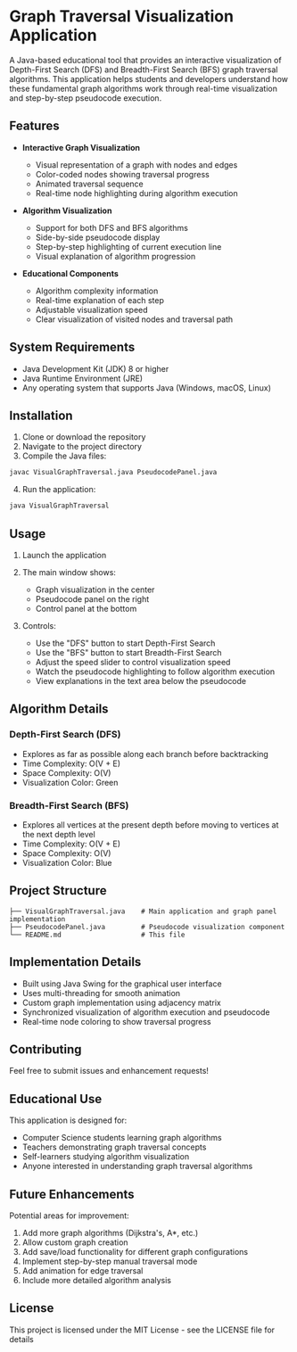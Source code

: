 # Graph Traversal Visualization Application

A Java-based educational tool that provides an interactive visualization of Depth-First Search (DFS) and Breadth-First Search (BFS) graph traversal algorithms. This application helps students and developers understand how these fundamental graph algorithms work through real-time visualization and step-by-step pseudocode execution.

## Features

- **Interactive Graph Visualization**
  - Visual representation of a graph with nodes and edges
  - Color-coded nodes showing traversal progress
  - Animated traversal sequence
  - Real-time node highlighting during algorithm execution

- **Algorithm Visualization**
  - Support for both DFS and BFS algorithms
  - Side-by-side pseudocode display
  - Step-by-step highlighting of current execution line
  - Visual explanation of algorithm progression

- **Educational Components**
  - Algorithm complexity information
  - Real-time explanation of each step
  - Adjustable visualization speed
  - Clear visualization of visited nodes and traversal path

## System Requirements

- Java Development Kit (JDK) 8 or higher
- Java Runtime Environment (JRE)
- Any operating system that supports Java (Windows, macOS, Linux)

## Installation

1. Clone or download the repository
2. Navigate to the project directory
3. Compile the Java files:
```bash
javac VisualGraphTraversal.java PseudocodePanel.java
```
4. Run the application:
```bash
java VisualGraphTraversal
```

## Usage

1. Launch the application
2. The main window shows:
   - Graph visualization in the center
   - Pseudocode panel on the right
   - Control panel at the bottom

3. Controls:
   - Use the "DFS" button to start Depth-First Search
   - Use the "BFS" button to start Breadth-First Search
   - Adjust the speed slider to control visualization speed
   - Watch the pseudocode highlighting to follow algorithm execution
   - View explanations in the text area below the pseudocode

## Algorithm Details

### Depth-First Search (DFS)
- Explores as far as possible along each branch before backtracking
- Time Complexity: O(V + E)
- Space Complexity: O(V)
- Visualization Color: Green

### Breadth-First Search (BFS)
- Explores all vertices at the present depth before moving to vertices at the next depth level
- Time Complexity: O(V + E)
- Space Complexity: O(V)
- Visualization Color: Blue

## Project Structure

```
├── VisualGraphTraversal.java    # Main application and graph panel implementation
├── PseudocodePanel.java         # Pseudocode visualization component
└── README.md                    # This file
```

## Implementation Details

- Built using Java Swing for the graphical user interface
- Uses multi-threading for smooth animation
- Custom graph implementation using adjacency matrix
- Synchronized visualization of algorithm execution and pseudocode
- Real-time node coloring to show traversal progress

## Contributing

Feel free to submit issues and enhancement requests!

## Educational Use

This application is designed for:
- Computer Science students learning graph algorithms
- Teachers demonstrating graph traversal concepts
- Self-learners studying algorithm visualization
- Anyone interested in understanding graph traversal algorithms

## Future Enhancements

Potential areas for improvement:
1. Add more graph algorithms (Dijkstra's, A*, etc.)
2. Allow custom graph creation
3. Add save/load functionality for different graph configurations
4. Implement step-by-step manual traversal mode
5. Add animation for edge traversal
6. Include more detailed algorithm analysis

## License

This project is licensed under the MIT License - see the LICENSE file for details